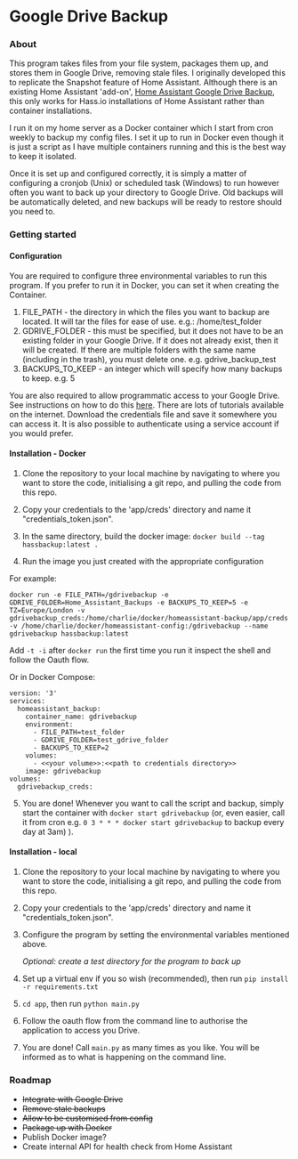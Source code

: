 # Google Drive Backup

### About

This program takes files from your file system, packages them up, and stores them in Google Drive, removing stale files. I originally developed this to replicate the Snapshot feature of Home Assistant. Although there is an existing Home Assistant 'add-on', [Home Assistant Google Drive Backup](https://github.com/sabeechen/hassio-google-drive-backup), this only works for Hass.io installations of Home Assistant rather than container installations. 

I run it on my home server as a Docker container which I start from cron weekly to backup my config files. I set it up to run in Docker even though it is just a script as I have multiple containers running and this is the best way to keep it isolated. 

Once it is set up and configured correctly, it is simply a matter of configuring a cronjob (Unix) or scheduled task (Windows) to run however often you want to back up your directory to Google Drive. Old backups will be automatically deleted, and new backups will be ready to restore should you need to.




### Getting started

#### Configuration

You are required to configure three environmental variables to run this program. If you prefer to run it in Docker, you can set it when creating the Container.

1. FILE_PATH - the directory in which the files you want to backup are located. It will tar the files for ease of use. e.g.: /home/test_folder
2. GDRIVE_FOLDER - this must be specified, but it does not have to be an existing folder in your Google Drive. If it does not already exist, then it will be created. If there are multiple folders with the same name (including in the trash), you must delete one. e.g. gdrive_backup_test
3. BACKUPS_TO_KEEP - an integer which will specify how many backups to keep. e.g. 5



You are also required to allow programmatic access to your Google Drive. See instructions on how to do this [here](https://developers.google.com/workspace/guides/create-project). There are lots of tutorials available on the internet. Download the credentials file and save it somewhere you can access it. It is also possible to authenticate using a service account if you would prefer.


#### Installation - Docker



1. Clone the repository to your local machine by navigating to where you want to store the code, initialising a git repo, and pulling the code from this repo. 

2. Copy your credentials to the 'app/creds' directory and name it "credentials_token.json".

3. In the same directory, build the docker image: ```docker build --tag hassbackup:latest .```

4. Run the image you just created with the appropriate configuration

For example:

```docker run -e FILE_PATH=/gdrivebackup -e GDRIVE_FOLDER=Home_Assistant_Backups -e BACKUPS_TO_KEEP=5 -e TZ=Europe/London -v gdrivebackup_creds:/home/charlie/docker/homeassistant-backup/app/creds -v /home/charlie/docker/homeassistant-config:/gdrivebackup --name gdrivebackup hassbackup:latest```

Add ```-t -i``` after ```docker run``` the first time you run it inspect the shell and follow the Oauth flow.


Or in Docker Compose:

```
version: '3'
services:
  homeassistant_backup:
    container_name: gdrivebackup
    environment:
      - FILE_PATH=test_folder
      - GDRIVE_FOLDER=test_gdrive_folder
      - BACKUPS_TO_KEEP=2
    volumes:
      - <<your volume>>:<<path to credentials directory>>
    image: gdrivebackup
volumes:
  gdrivebackup_creds:
```

5. You are done! Whenever you want to call the script and backup, simply start the container with ```docker start gdrivebackup``` (or, even easier, call it from cron e.g. ```0 3 * * * docker start gdrivebackup``` to backup every day at 3am)
).

#### Installation - local



1. Clone the repository to your local machine by navigating to where you want to store the code, initialising a git repo, and pulling the code from this repo.

2. Copy your credentials to the 'app/creds' directory and name it "credentials_token.json".


3. Configure the program by setting the environmental variables mentioned above.

   *Optional: create a test directory for the program to back up*

4. Set up a virtual env if you so wish (recommended), then run ```pip install -r requirements.txt```
5.  ```cd app```, then run ``` python main.py ```

6. Follow the oauth flow from the command line to authorise the application to access you Drive.

7. You are done! Call ```main.py``` as many times as you like. You will be informed as to what is happening on the command line.




### Roadmap

- ~~Integrate with Google Drive~~
- ~~Remove stale backups~~
- ~~Allow to be customised from config~~
- ~~Package up with Docker~~
- Publish Docker image?
- Create internal API for health check from Home Assistant